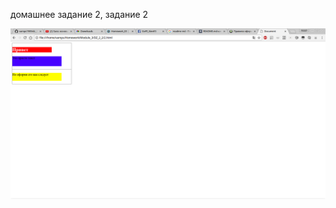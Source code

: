  домашнее задание 2, задание 2


![screenshot DZ_2_1](https://github.com/vamps1985/dz_2_2/blob/master/2_2.png)
